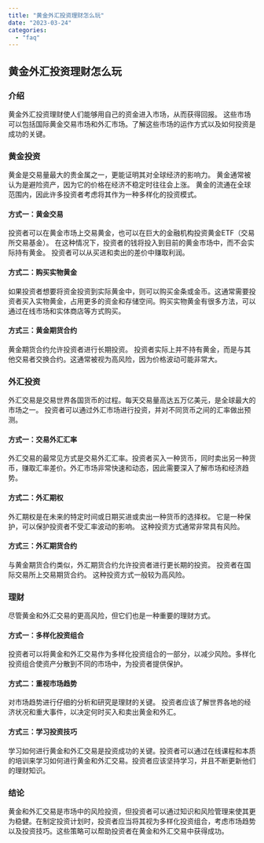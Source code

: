```yaml
---
title: "黄金外汇投资理财怎么玩"
date: "2023-03-24"
categories: 
  - "faq"
---
```


## 黄金外汇投资理财怎么玩

### 介绍

黄金外汇投资理财使人们能够用自己的资金进入市场，从而获得回报。 这些市场可以包括国际黄金交易市场和外汇市场。了解这些市场的运作方式以及如何投资是成功的关键。

### 黄金投资

黄金是交易量最大的贵金属之一，更能证明其对全球经济的影响力。 黄金通常被认为是避险资产，因为它的价格在经济不稳定时往往会上涨。 黄金的流通在全球范围内，因此许多投资者考虑将其作为一种多样化的投资模式。

#### 方式一：黄金交易

投资者可以在黄金市场上交易黄金，也可以在巨大的金融机构投资黄金ETF（交易所交易基金）。 在这种情况下，投资者的钱将投入到目前的黄金市场中，而不会实际持有黄金。 投资者可以从买进和卖出的差价中赚取利润。

#### 方式二：购买实物黄金

如果投资者想要将资金投资到实际黄金中，则可以购买金条或金币。这通常需要投资者买入实物黄金，占用更多的资金和存储空间。购买实物黄金有很多方法，可以通过在线市场和实体商店等方式购买。

#### 方式三：黄金期货合约

黄金期货合约允许投资者进行长期投资。 投资者实际上并不持有黄金，而是与其他交易者交换合约。这通常被视为高风险，因为价格波动可能非常大。

### 外汇投资

外汇交易是交易世界各国货币的过程。每天交易量高达五万亿美元，是全球最大的市场之一。 投资者可以通过外汇市场进行投资，并对不同货币之间的汇率做出预测。

#### 方式一：交易外汇汇率

外汇交易的最常见方式是交易外汇汇率。投资者买入一种货币，同时卖出另一种货币，赚取汇率差价。外汇市场非常快速和动态，因此需要深入了解市场和经济趋势。

#### 方式二：外汇期权

外汇期权是在未来的特定时间或日期买进或卖出一种货币的选择权。 它是一种保护，可以保护投资者不受汇率波动的影响。 这种投资方式通常非常具有风险。

#### 方式三：外汇期货合约

与黄金期货合约类似，外汇期货合约允许投资者进行更长期的投资。 投资者在国际交易所上交易期货合约。 这种投资方式一般较为高风险。

### 理财

尽管黄金和外汇交易的更高风险，但它们也是一种重要的理财方式。

#### 方式一：多样化投资组合

投资者可以将黄金和外汇交易作为多样化投资组合的一部分，以减少风险。多样化投资组合使资产分散到不同的市场中，为投资者提供保护。

#### 方式二：重视市场趋势

对市场趋势进行仔细的分析和研究是理财的关键。 投资者应该了解世界各地的经济状况和重大事件，以决定何时买入和卖出黄金和外汇。

#### 方式三：学习投资技巧

学习如何进行黄金和外汇交易是投资成功的关键。投资者可以通过在线课程和本质的培训来学习如何进行黄金和外汇交易。投资者应该坚持学习，并且不断更新他们的理财知识。

### 结论

黄金和外汇交易是市场中的风险投资，但投资者可以通过知识和风险管理来使其更为稳健。在制定投资计划时，投资者应当将其视为多样化投资组合，考虑市场趋势以及投资技巧。这些策略可以帮助投资者在黄金和外汇交易中获得成功。
